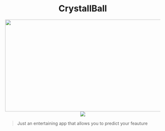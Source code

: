 <h1 align="center">CrystallBall</h1>
<p align="center">
<img src="https://user-images.githubusercontent.com/117910179/201113654-3dfc90b3-3583-4b43-b58b-ed4a1b402bb8.png" width="600" height="300">
<img src="https://user-images.githubusercontent.com/117910179/201110324-8f8c012e-b8f4-409e-a30f-3d9ae1047efd.PNG">


> Just an entertaining app that allows you to predict your feauture   

